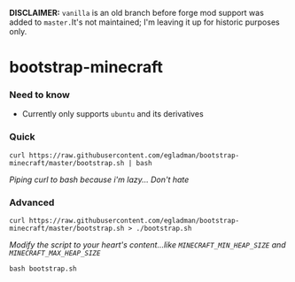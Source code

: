 **DISCLAIMER:** `vanilla` is an old branch before forge mod support was added to `master.`It's not maintained; I'm leaving it up for historic purposes only.


# bootstrap-minecraft

### Need to know

- Currently only supports `ubuntu` and its derivatives


### Quick

```
curl https://raw.githubusercontent.com/egladman/bootstrap-minecraft/master/bootstrap.sh | bash
```
*Piping curl to bash because i'm lazy... Don't hate*


### Advanced

```
curl https://raw.githubusercontent.com/egladman/bootstrap-minecraft/master/bootstrap.sh > ./bootstrap.sh
```

*Modify the script to your heart's content...like `MINECRAFT_MIN_HEAP_SIZE` and `MINECRAFT_MAX_HEAP_SIZE`*

```
bash bootstrap.sh
```
 
